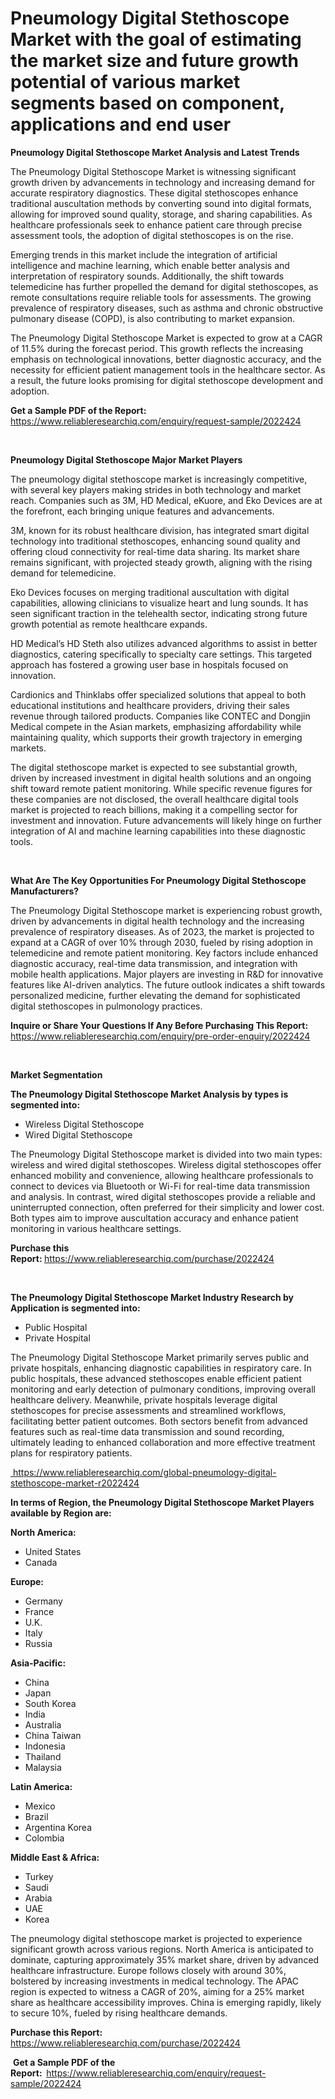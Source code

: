 <p><h1>Pneumology Digital Stethoscope Market with the goal of estimating the market size and future growth potential of various market segments based on component, applications and end user</h1></p><p><strong>Pneumology Digital Stethoscope Market Analysis and Latest Trends</strong></p>
<p><p>The Pneumology Digital Stethoscope Market is witnessing significant growth driven by advancements in technology and increasing demand for accurate respiratory diagnostics. These digital stethoscopes enhance traditional auscultation methods by converting sound into digital formats, allowing for improved sound quality, storage, and sharing capabilities. As healthcare professionals seek to enhance patient care through precise assessment tools, the adoption of digital stethoscopes is on the rise.</p><p>Emerging trends in this market include the integration of artificial intelligence and machine learning, which enable better analysis and interpretation of respiratory sounds. Additionally, the shift towards telemedicine has further propelled the demand for digital stethoscopes, as remote consultations require reliable tools for assessments. The growing prevalence of respiratory diseases, such as asthma and chronic obstructive pulmonary disease (COPD), is also contributing to market expansion.</p><p>The Pneumology Digital Stethoscope Market is expected to grow at a CAGR of 11.5% during the forecast period. This growth reflects the increasing emphasis on technological innovations, better diagnostic accuracy, and the necessity for efficient patient management tools in the healthcare sector. As a result, the future looks promising for digital stethoscope development and adoption.</p></p>
<p><strong>Get a Sample PDF of the Report:&nbsp;</strong> <a href="https://www.reliableresearchiq.com/enquiry/request-sample/2022424?utm_campaign=3055&utm_medium=2&utm_source=Github&utm_content=ia&utm_term=13042025&utm_id=pneumology-digital-stethoscope">https://www.reliableresearchiq.com/enquiry/request-sample/2022424</a></p>
<p>&nbsp;</p>
<p><strong>Pneumology Digital Stethoscope Major Market Players</strong></p>
<p><p>The pneumology digital stethoscope market is increasingly competitive, with several key players making strides in both technology and market reach. Companies such as 3M, HD Medical, eKuore, and Eko Devices are at the forefront, each bringing unique features and advancements.</p><p>3M, known for its robust healthcare division, has integrated smart digital technology into traditional stethoscopes, enhancing sound quality and offering cloud connectivity for real-time data sharing. Its market share remains significant, with projected steady growth, aligning with the rising demand for telemedicine.</p><p>Eko Devices focuses on merging traditional auscultation with digital capabilities, allowing clinicians to visualize heart and lung sounds. It has seen significant traction in the telehealth sector, indicating strong future growth potential as remote healthcare expands.</p><p>HD Medical’s HD Steth also utilizes advanced algorithms to assist in better diagnostics, catering specifically to specialty care settings. This targeted approach has fostered a growing user base in hospitals focused on innovation.</p><p>Cardionics and Thinklabs offer specialized solutions that appeal to both educational institutions and healthcare providers, driving their sales revenue through tailored products. Companies like CONTEC and Dongjin Medical compete in the Asian markets, emphasizing affordability while maintaining quality, which supports their growth trajectory in emerging markets.</p><p>The digital stethoscope market is expected to see substantial growth, driven by increased investment in digital health solutions and an ongoing shift toward remote patient monitoring. While specific revenue figures for these companies are not disclosed, the overall healthcare digital tools market is projected to reach billions, making it a compelling sector for investment and innovation. Future advancements will likely hinge on further integration of AI and machine learning capabilities into these diagnostic tools.</p></p>
<p>&nbsp;</p>
<p><strong>What Are The Key Opportunities For Pneumology Digital Stethoscope Manufacturers?</strong></p>
<p><p>The Pneumology Digital Stethoscope market is experiencing robust growth, driven by advancements in digital health technology and the increasing prevalence of respiratory diseases. As of 2023, the market is projected to expand at a CAGR of over 10% through 2030, fueled by rising adoption in telemedicine and remote patient monitoring. Key factors include enhanced diagnostic accuracy, real-time data transmission, and integration with mobile health applications. Major players are investing in R&D for innovative features like AI-driven analytics. The future outlook indicates a shift towards personalized medicine, further elevating the demand for sophisticated digital stethoscopes in pulmonology practices.</p></p>
<p><strong>Inquire or Share Your Questions If Any Before Purchasing This Report:</strong> <a href="https://www.reliableresearchiq.com/enquiry/pre-order-enquiry/2022424?utm_campaign=3055&utm_medium=2&utm_source=Github&utm_content=ia&utm_term=13042025&utm_id=pneumology-digital-stethoscope">https://www.reliableresearchiq.com/enquiry/pre-order-enquiry/2022424</a></p>
<p>&nbsp;</p>
<p><strong>Market Segmentation</strong></p>
<p><strong>The Pneumology Digital Stethoscope Market Analysis by types is segmented into:</strong></p>
<p><ul><li>Wireless Digital Stethoscope</li><li>Wired Digital Stethoscope</li></ul></p>
<p><p>The Pneumology Digital Stethoscope market is divided into two main types: wireless and wired digital stethoscopes. Wireless digital stethoscopes offer enhanced mobility and convenience, allowing healthcare professionals to connect to devices via Bluetooth or Wi-Fi for real-time data transmission and analysis. In contrast, wired digital stethoscopes provide a reliable and uninterrupted connection, often preferred for their simplicity and lower cost. Both types aim to improve auscultation accuracy and enhance patient monitoring in various healthcare settings.</p></p>
<p><strong>Purchase this Report:&nbsp;</strong><a href="https://www.reliableresearchiq.com/purchase/2022424?utm_campaign=3055&utm_medium=2&utm_source=Github&utm_content=ia&utm_term=13042025&utm_id=pneumology-digital-stethoscope">https://www.reliableresearchiq.com/purchase/2022424</a></p>
<p>&nbsp;</p>
<p><strong>The Pneumology Digital Stethoscope Market Industry Research by Application is segmented into:</strong></p>
<p><ul><li>Public Hospital</li><li>Private Hospital</li></ul></p>
<p><p>The Pneumology Digital Stethoscope Market primarily serves public and private hospitals, enhancing diagnostic capabilities in respiratory care. In public hospitals, these advanced stethoscopes enable efficient patient monitoring and early detection of pulmonary conditions, improving overall healthcare delivery. Meanwhile, private hospitals leverage digital stethoscopes for precise assessments and streamlined workflows, facilitating better patient outcomes. Both sectors benefit from advanced features such as real-time data transmission and sound recording, ultimately leading to enhanced collaboration and more effective treatment plans for respiratory patients.</p></p>
<p><a href="https://www.reliableresearchiq.com/global-pneumology-digital-stethoscope-market-r2022424?utm_campaign=3055&utm_medium=2&utm_source=Github&utm_content=ia&utm_term=13042025&utm_id=pneumology-digital-stethoscope">&nbsp;https://www.reliableresearchiq.com/global-pneumology-digital-stethoscope-market-r2022424</a></p>
<p><strong>In terms of Region, the Pneumology Digital Stethoscope Market Players available by Region are:</strong></p>
<p>
    <p> <strong> North America: </strong>
        <ul>
            <li>United States</li>
            <li>Canada</li>
        </ul>
        </p> 
    <p> <strong> Europe: </strong>
        <ul>
            <li>Germany</li>
            <li>France</li>
            <li>U.K.</li>
            <li>Italy</li>
            <li>Russia</li>
        </ul>
        </p> 
    <p> <strong> Asia-Pacific: </strong>
        <ul>
            <li>China</li>
            <li>Japan</li>
            <li>South Korea</li>
            <li>India</li>
            <li>Australia</li>
            <li>China Taiwan</li>
            <li>Indonesia</li>
            <li>Thailand</li>
            <li>Malaysia</li>
        </ul>
        </p> 
    <p> <strong> Latin America: </strong>
        <ul>
            <li>Mexico</li>
            <li>Brazil</li>
            <li>Argentina Korea</li>
            <li>Colombia</li>
        </ul>
        </p> 
    <p> <strong> Middle East & Africa: </strong>
        <ul>
            <li>Turkey</li>
            <li>Saudi</li>
            <li>Arabia</li>
            <li>UAE</li>
            <li>Korea</li>
        </ul>
    </p>
    </p>
<p><p>The pneumology digital stethoscope market is projected to experience significant growth across various regions. North America is anticipated to dominate, capturing approximately 35% market share, driven by advanced healthcare infrastructure. Europe follows closely with around 30%, bolstered by increasing investments in medical technology. The APAC region is expected to witness a CAGR of 20%, aiming for a 25% market share as healthcare accessibility improves. China is emerging rapidly, likely to secure 10%, fueled by rising healthcare demands.</p></p>
<p><strong>Purchase this Report: </strong><a href="https://www.reliableresearchiq.com/purchase/2022424?utm_campaign=3055&utm_medium=2&utm_source=Github&utm_content=ia&utm_term=13042025&utm_id=pneumology-digital-stethoscope">https://www.reliableresearchiq.com/purchase/2022424</a></p>
<p>&nbsp;<strong>Get a Sample PDF of the Report:&nbsp;&nbsp;</strong><a href="https://www.reliableresearchiq.com/enquiry/request-sample/2022424?utm_campaign=3055&utm_medium=2&utm_source=Github&utm_content=ia&utm_term=13042025&utm_id=pneumology-digital-stethoscope">https://www.reliableresearchiq.com/enquiry/request-sample/2022424</a></p>
<p><strong></strong></p>
<p><p></p><p></p><p></p></p>